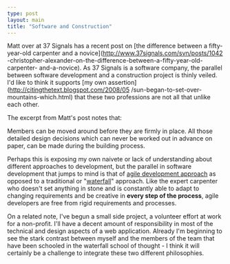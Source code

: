 ```yaml
---
type: post
layout: main
title: "Software and Construction"
---
```

Matt over at 37 Signals has a recent post on [the difference between a fifty-
year-old carpenter and a novice](http://www.37signals.com/svn/posts/1042
-christopher-alexander-on-the-difference-between-a-fifty-year-old-carpenter-
and-a-novice). As 37 Signals is a software company, the parallel between
software development and a construction project is thinly veiled. I'd like to
think it supports [my own assertion](http://citingthetext.blogspot.com/2008/05
/sun-began-to-set-over-mountains-which.html) that these two professions are
not all that unlike each other.

  
The excerpt from Matt's post notes that:

  
Members can be moved around before they are firmly in place. All those
detailed design decisions which can never be worked out in advance on paper,
can be made during the building process.

  
Perhaps this is exposing my own naivete or lack of understanding about
different approaches to development, but the parallel in software development
that jumps to mind is that of [agile development
approach](http://www.versionone.com/Resources/AgileBenefits.asp) as opposed to
a traditional or "[waterfall](http://en.wikipedia.org/wiki/Waterfall_model)"
approach. Like the expert carpenter who doesn't set anything in stone and is
constantly able to adapt to changing requirements and be creative in **every
step of the process**, agile developers are free from rigid requirements and
processes.

  
On a related note, I've begun a small side project, a volunteer effort at work
for a non-profit. I'll have a decent amount of responsibility in most of the
technical and design aspects of a web application. Already I'm beginning to
see the stark contrast between myself and the members of the team that have
been schooled in the waterfall school of thought - I think it will certainly
be a challenge to integrate these two different philosophies.

